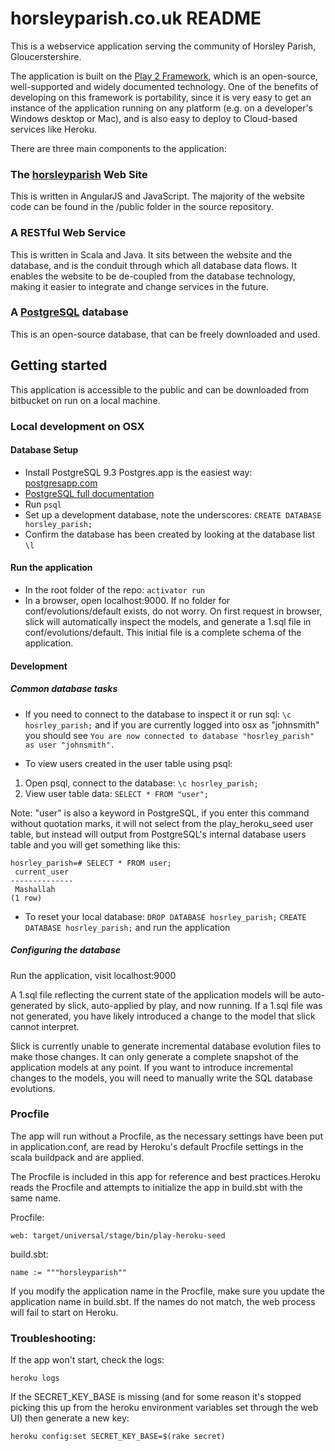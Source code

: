 # horsleyparish.co.uk README
This is a webservice application serving the community of Horsley Parish, Gloucerstershire.

The application is built on the [Play 2 Framework](https://www.playframework.com/), which is an open-source, well-supported and widely documented technology. One of the
benefits of developing on this framework is portability, since it is very easy to get an instance of the application running on any platform (e.g. on a developer's Windows desktop
or Mac), and is also easy to deploy to Cloud-based services like Heroku.

There are three main components to the application:

### The [horsleyparish](horsleyparish.co.uk) Web Site
This is written in AngularJS and JavaScript. The majority of the website code can be found in the /public folder in the source repository.

### A RESTful Web Service
This is written in Scala and Java. It sits between the website and the database, and is the conduit through which all database data flows. It enables the website to be de-coupled from the
database technology, making it easier to integrate and change services in the future.

 ### A [PostgreSQL](https://www.postgresql.org/) database
This is an open-source database, that can be freely downloaded and used.

## Getting started

This application is accessible to the public and can be downloaded from bitbucket on run on a local machine.

### Local development on OSX
#### Database Setup
- Install PostgreSQL 9.3 Postgres.app is the easiest way: [postgresapp.com](http://postgresapp.com/)
- [PostgreSQL full documentation](http://www.postgresql.org/docs/9.3/interactive/)
- Run `psql`
- Set up a development database, note the underscores:
`CREATE DATABASE horsley_parish;`
- Confirm the database has been created by looking at the database list
`\l`


#### Run the application
- In the root folder of the repo:
`activator run`
- In a browser, open localhost:9000. If no folder for conf/evolutions/default exists, do not worry. On first request in browser, slick will automatically inspect the models, and generate a 1.sql file in conf/evolutions/default. This initial file is a complete schema of the application.

#### Development
##### Common database tasks
- If you need to connect to the database to inspect it or run sql:
`\c hosrley_parish;`
and if you are currently logged into osx as "johnsmith" you should see
`You are now connected to database "hosrley_parish" as user "johnsmith".`

- To view users created in the user table using psql:
1. Open psql, connect to the database:
`\c hosrley_parish;`
2. View user table data:
`SELECT * FROM "user";`

Note: "user" is also a keyword in PostgreSQL, if you enter this command without quotation marks, it will not select from the play_heroku_seed user table, but instead will output from PostgreSQL's internal database users table and you will get something like this:

```
hosrley_parish=# SELECT * FROM user;
 current_user
--------------
 Mashallah
(1 row)
```

- To reset your local database:
`DROP DATABASE hosrley_parish;`
`CREATE DATABASE hosrley_parish;`
and run the application


##### Configuring the database

Run the application, visit localhost:9000

A 1.sql file reflecting the current state of the application models will be auto-generated by slick, auto-applied by play, and now running. If a 1.sql file was not generated, you have likely introduced a change to the model that slick cannot interpret.

Slick is currently unable to generate incremental database evolution files to make those changes. It can only generate a complete snapshot of the application models at any point. If you want to introduce incremental changes to the models, you will need to manually write the SQL database evolutions.
### Procfile
The app will run without a Procfile, as the necessary settings have been put in application.conf, are read by Heroku's default Procfile settings in the scala buildpack and are applied.

The Procfile is included in this app for reference and best practices.Heroku reads the Procfile and attempts to initialize the app in build.sbt with the same name.

Procfile:
```
web: target/universal/stage/bin/play-heroku-seed
```
build.sbt:

```
name := """horsleyparish""
```
If you modify the application name in the Procfile, make sure you update the application name in build.sbt. If the names do not match, the web process will fail to start on Heroku.

### Troubleshooting:
If the app won't start, check the logs:
```
heroku logs
```
If the SECRET_KEY_BASE is missing (and for some reason it's stopped picking
this up from the heroku environment variables set through the
web UI) then generate a new key:
```
heroku config:set SECRET_KEY_BASE=$(rake secret)
```
